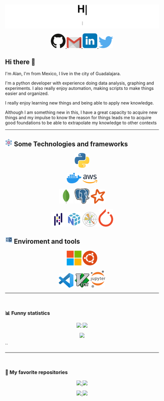 ![gif_presentation](statics/presentation.gif)

<p align="center">
  <a target="_blank" href="https://github.com/AlanVazquez99">
    <img src="statics/icons/github.svg" width=48>
  </a>

  <a target="_blank" href="https://mailhide.io/e/0CtHgMWm">
    <img src="statics/icons/gmail.svg" width=48>
  </a>  

  <a target="_blank" href="https://www.linkedin.com/in/alan-isaac-vazquez/">
    <img src="statics/icons/linkedin.svg" width=48>
  </a>

  <a target="_blank" href="https://twitter.com/AlanVazquezP">
    <img src="statics/icons/twitter.svg" width=48>
  </a>
</p>

## Hi there 👋

I'm Alan, I'm from Mexico, I live in the city of Guadalajara.

I'm a python developer with experience doing data analysis, graphing and experiments.
I also really enjoy automation, making scripts to make things easier and organized.

I really enjoy learning new things and being able to apply new knowledge.

Although I am something new in this, I have a great capacity to acquire new things and my impulse to know the reason for things leads me to acquire good foundations to be able to extrapolate my knowledge to other contexts
___
## ![tech](statics/icons/framework.png) Some Technologies and frameworks

<p align="center">
  <img src="statics/icons/python.svg" width=48 />
</p>

<p align="center">
  <img src="statics/icons/docker.svg" width=48>
  <img src="statics/icons/aws.svg" width=48>
</p>

<p align="center">
  <img src="statics/icons/mongodb.svg" width=48>
  <img src="statics/icons/postgresql.svg" width=48>
  <img src="statics/icons/apachespark.svg" width=48>
</p>

<p align="center">
  <img src="statics/icons/pandas.svg" width=48>
  <img src="statics/icons/numpy.svg" width=48>
  <img src="statics/icons/matplotlib.svg" width=48>
  <img src="statics/icons/pytorch.svg" width=48>
</p>

## ![tools](statics/icons/programming.png) Enviroment and tools

<p align="center">
  <img src="statics/icons/linux.svg" width=48>
  <img src="statics/icons/ubuntu.svg" width=48>
</p>

<p align="center">
  <img src="statics/icons/visualstudiocode.svg" width=48>
  <img src="statics/icons/vim.svg" width=48>
  <img src="statics/icons/jupyter.svg" width=48>
</p>

___
<br>
<!-- <img src="statics/icons/ibm.svg" width=48> -->

<!-- <details>
<summary> Funny statistics </summary> -->

### 📊 Funny statistics
<p align="center">
  <img src="https://github-readme-stats.vercel.app/api/top-langs/?username=AlanVazquez99&repo=github-readme-stats&theme=vue-dark&hide_border=true&langs_count=10&hide=jupyter%20notebook"/>
  <img src="https://github-readme-stats.vercel.app/api/wakatime?username=AlanVazquez&theme=vue-dark&hide_border=true"/>
</p>

<p align="center">
  <img src="https://github-readme-stats.vercel.app/api?username=AlanVazquez99&show_icons=true&count_private=true&theme=vue-dark&hide_border=true&include_all_commits=true"/>
</p>``

<!-- </details> -->

<br>

___

<br>

<!-- <details>
<summary> My favorite repositories </summary> -->

### 🌟 My favorite repositories
<p align="center">
  <a target="_blank" href="https://github.com/AlanVazquez99/dotfiles">
    <img src="https://github-readme-stats.vercel.app/api/pin/?username=AlanVazquez99&repo=dotfiles&theme=vue-dark&hide_border=true"/>
  </a>

  <a target="_blank" href="https://github.com/AlanVazquez99/file-manager">
    <img src="https://github-readme-stats.vercel.app/api/pin/?username=AlanVazquez99&repo=file-manager&theme=vue-dark&hide_border=true"/>
  </a>
</p>

<p align="center">
  <a target="_blank" href="https://github.com/AlanVazquez99/Python-Android-Debug-Bridge-ADB">
    <img src="https://github-readme-stats.vercel.app/api/pin/?username=AlanVazquez99&repo=Python-Android-Debug-Bridge-ADB&theme=vue-dark&hide_border=true"/>
  </a>

  <a target="_blank" href="https://github.com/AlanVazquez99/colab-vscode">
    <img src="https://github-readme-stats.vercel.app/api/pin/?username=AlanVazquez99&repo=colab-vscode&theme=vue-dark&hide_border=true"/>
  </a>
</p>
<!-- </details> -->

<!--
**AlanVazquez99/AlanVazquez99** is a ✨ _special_ ✨ repository because its `README.md` (this file) appears on your GitHub profile.

Here are some ideas to get you started:

- 🔭 I’m currently working on ...
- 🌱 I’m currently learning ...
- 👯 I’m looking to collaborate on ...
- 🤔 I’m looking for help with ...
- 💬 Ask me about ...
- 📫 How to reach me: ...
- 😄 Pronouns: ...
- ⚡ Fun fact: ...
-->
